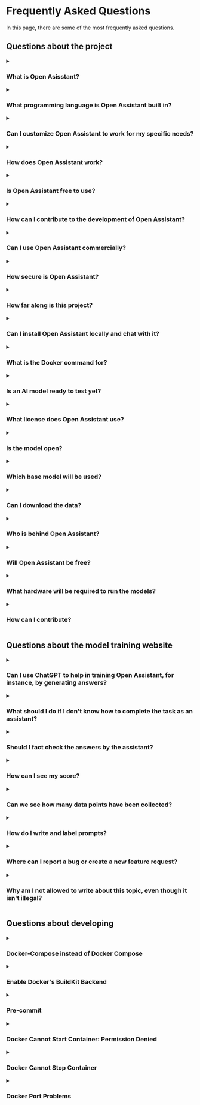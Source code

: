 # Frequently Asked Questions

In this page, there are some of the most frequently asked questions.

## Questions about the project

<details>
<summary>

### What is Open Asisstant?

</summary>
Open Assistant is an open-source, AI-powered virtual assistant that can help you with various tasks, such as scheduling appointments, setting reminders, and answering common questions.
</details>


<details>
<summary>

### What programming language is Open Assistant built in?

</summary>
Open Assistant is primarily developed using Python, with some additional technologies and frameworks such as Flask, spaCy, and TensorFlow.
</details>

<details>
<summary>

### Can I customize Open Assistant to work for my specific needs?

</summary>
Yes, Open Assistant is highly customizable, and you can easily modify its code to add new functionality or tailor it to your specific use case.
</details>


<details>
<summary>

### How does Open Assistant work?


</summary>
Open Assistant uses natural language processing (NLP) algorithms to understand user input and respond appropriately. It also integrates with various APIs to perform tasks such as booking appointments or retrieving information from third-party services.

</details>

<details>
<summary>

### Is Open Assistant free to use?


</summary>
Yes, Open Assistant is completely free and open-source under the MIT License.
</details>

<details>
<summary>

###  How can I contribute to the development of Open Assistant?


</summary>
You can contribute to Open Assistant by submitting bug reports, feature requests, or pull requests on GitHub. You can also join the community to discuss ideas or get help from other developers.
</details>


<details>
<summary>

### Can I use Open Assistant commercially?


</summary>
Yes, you can use Open Assistant for commercial purposes, but you should review the terms of the MIT License and comply with any applicable laws and regulations.
</details>


<details>
<summary>

### How secure is Open Assistant?



</summary>
Open Assistant uses industry-standard encryption and security practices to protect user data and prevent unauthorized access. However, as with any software, there is always a risk of vulnerabilities, so you should review the code and follow best practices when deploying it.
</details>



<details>
<summary>

### How far along is this project?

</summary>

We are in the early stages of development, working from established research in
applying RLHF to large language models.

</details>

<details>
<summary>

### Can I install Open Assistant locally and chat with it?

</summary>

The project is not at that stage yet. See
[the plan](https://github.com/LAION-AI/Open-Assistant#the-plan).

</details>

<details>
<summary>

### What is the Docker command for?

</summary>

Only for local development. It does not launch an AI model.

</details>

<details>
<summary>

### Is an AI model ready to test yet?

</summary>

Not yet. The data you help us collect now through
[https://open-assistant.io/](https://open-assistant.io/) will be used to improve
it.

</details>

<details>
<summary>

### What license does Open Assistant use?

</summary>

The code and models are licensed under the Apache 2.0 license.

</details>

<details>
<summary>

### Is the model open?

</summary>

The model will be open. Some very early prototype models are published on
HuggingFace. Follow the discussion in the Discord channel
[#ml-models-demo](https://discord.com/channels/1055935572465700980/1067096888530178048).

</details>

<details>
<summary>

### Which base model will be used?

</summary>

It's still being discussed. Options include Pythia, GPT-J, and a bunch more..
You can follow the discussion in the Discord channel
[#data-discussion](https://discord.com/channels/1055935572465700980/1058348535612985394).

</details>

<details>
<summary>

### Can I download the data?

</summary>

You will be able to, under CC BY 4.0, but it's not released yet. We want to
remove spam and PII before releasing it.

</details>

<details>
<summary>

### Who is behind Open Assistant?

</summary>

Open Assistant is a project organized by [LAION](https://laion.ai/) and
individuals around the world interested in bringing this technology to everyone.

</details>

<details>
<summary>

### Will Open Assistant be free?

</summary>

Yes, Open Assistant will be free to use and modify.

</details>

<details>
<summary>

### What hardware will be required to run the models?

</summary>
There will be versions which will be runnable on consumer hardware.

</details>

<details>
<summary>

### How can I contribute?

</summary>

If you want to help in the data collection for training the model, go to the
website [https://open-assistant.io/](https://open-assistant.io/). If you want to
contribute code, take a look at the
[tasks in GitHub](https://github.com/orgs/LAION-AI/projects/3) and grab one.
Take a look at this
[contributing guide](https://github.com/LAION-AI/Open-Assistant/blob/main/CONTRIBUTING.md).

</details>

## Questions about the model training website

<details>
<summary>

### Can I use ChatGPT to help in training Open Assistant, for instance, by generating answers?

</summary>

No, it is against their terms of service to use it to help train other models.
See
[this issue](https://github.com/LAION-AI/Open-Assistant/issues/471#issuecomment-1374392299).
ChatGPT-like answers will be removed.

</details>

<details>
<summary>

### What should I do if I don't know how to complete the task as an assistant?

</summary>
Skip it.
</details>

<details>
<summary>

### Should I fact check the answers by the assistant?

</summary>

Yes, you should try. If you are not sure, skip the task.

</details>

<details>
<summary>

### How can I see my score?

</summary>

In your [account settings](https://open-assistant.io/account).

</details>

<details>
<summary>

### Can we see how many data points have been collected?

</summary>

There's no public interface for that yet. However, some updates are posted
periodically in
[the #data-updates Discord channel](https://discord.com/channels/1055935572465700980/1073706683068596394)

</details>

<details>
<summary>

### How do I write and label prompts?

</summary>

Check the
[guidelines](https://projects.laion.ai/Open-Assistant/docs/guides/guidelines).

</details>

<details>
<summary>

### Where can I report a bug or create a new feature request?

</summary>

In the [GitHub issues](https://github.com/LAION-AI/Open-Assistant/issues).

</details>

<details>
<summary>

### Why am I not allowed to write about this topic, even though it isn't illegal?

</summary>

We want to ensure that the Open Assistant dataset is as accessible as possible.
As such, it's necessary to avoid any harmful or offensive content that could be
grounds for removal on sites such as Hugging Face. Likewise, we want the model
to be trained to reject as few questions as possible, so it's important to not
include prompts that leave the assistant with no other choice but to refuse in
order to avoid the generation of harmful content.

</details>

## Questions about developing

<details>
<summary>

### Docker-Compose instead of Docker Compose

</summary>

If you are using `docker-compose` instead of `docker compose` (note the " "
instead of the "-"), you should update your docker cli to the latest version.
`docker compose` is the most recent version and should be used instead of
`docker-compose`.

For more details and information check out
[this SO thread](https://stackoverflow.com/questions/66514436/difference-between-docker-compose-and-docker-compose)
that explains it all in detail.

</details>

<details>
<summary>

### Enable Docker's BuildKit Backend

</summary>

[BuildKit](https://docs.docker.com/build/buildkit/) is Docker's new and improved
builder backend. In addition to being faster and more efficient, it supports
many new features, among which is the ability to provide a persistent cache,
which outlives builds, to compilers and package managers. This is very useful to
speed up consecutive builds, and is used by some container images of
OpenAssistant's stack.

The BuildKit backend is used by
[default by Compose V2](https://www.docker.com/blog/announcing-compose-v2-general-availability/)
(see above). <br/> But if you want to build an image with `docker build` instead
of `docker compose build`, you might need to enable BuildKit.

To do so, just add `DOCKER_BUILDKIT=1` to your environment.

For instance:

```shell
export DOCKER_BUILDKIT=1
```

You could also, more conveniently,
[enable BuildKit by default](https://docs.docker.com/build/buildkit/#:~:text=To%20enable%20docker%20BuildKit%20by%20default),
or use
[Docker Buildx](https://docs.docker.com/build/#:~:text=The%20new%20client%20Docker%20Buildx).

</details>

<details>
<summary>

### Pre-commit

</summary>

We are using pre-commit to ensure the quality of the code as well as the same
code standard.

The steps that you need to follow to be able to use it are:

```bash
    # install pre-commit in your python environment
    pip3 install pre-commit

    # install pre-commit in your github configuration
    pre-commit install
```

So from now on, in your next commits it will run the `pre-commit` on the files
that have been staged. If there has been any error, you will need to solve that,
and then stage+commit again the changes.

</details>

<details>
<summary>

### Docker Cannot Start Container: Permission Denied

</summary>

Instead of running docker with the root command always, you could create a
`docker` group with granted permissions (root):

```bash
    # Create new linux user
    sudo groupadd docker

    # Add the actual user to the group
    sudo usermod -aG docker $USER

    # Log in the group (apply the group changes to actual terminal session)
    newgrp docker
```

After that, you should be able to run docker: `docker run .`. In the case you
still are not able, can try to reboot terminal:

```bash
    reboot
```

</details>

<details>
<summary>

### Docker Cannot Stop Container

</summary>

If you try to shut down the services (`docker-compose down`), and you are
getting permission denied (using root user), you can try the following:

```bash
    # Restart docker daemon
    sudo systemctl restart docker.socket docker.service

    # And remove the container
    docker rm -f <container id>
```

</details>

<details>
<summary>

### Docker Port Problems

</summary>

Oftentimes people already have some Postgres instance running on the dev
machine. To avoid port problems, change the ports in the `docker-compose.yml` to
ones excluding `5433`, like:

1. Change `db.ports` to `- 5431:5431`.
2. Add `POSTGRES_PORT: 5431` to `db.environment`
3. Change `webdb.ports` to `- 5432:5431`
4. Add `POSTGRES_PORT: 5431` to `db.environment`
5. Add `- POSTGRES_PORT=5432` to `backend.environment`
6. Change `web.environment.DATABASE_URL` to
   `postgres://postgres:postgres@webdb:5432/oasst_web`

</details>
